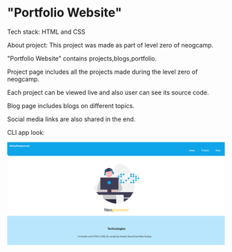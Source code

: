 # "Portfolio Website"

Tech stack:
HTML and CSS

About project:
This project was made as part of level zero of neogcamp.

"Portfolio Website" contains projects,blogs,portfolio.

Project page includes all the projects made during the level zero of neogcamp.

Each project can be viewed live and also user can see its source code.

Blog page includes blogs on different topics.

Social media links are also shared in the end.

CLI app look:

<img src="images/websiteview.png" >